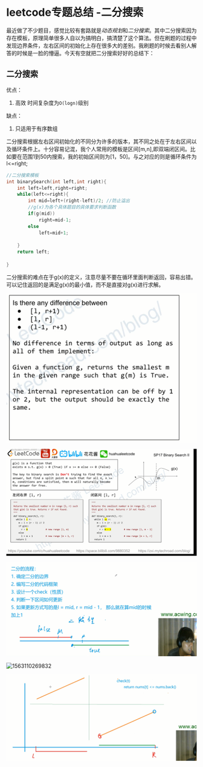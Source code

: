 # leetcode专题总结 -二分搜索

最近做了不少题目，感觉比较有套路就是*动态规划*和*二分搜索*。其中二分搜索因为存在模板，原理简单很多人自以为搞明白，搞清楚了这个算法。但在刷题的过程中发现边界条件，左右区间的初始化上存在很多大的差别。我刷题的时候去看别人解答的时候是一脸的懵逼。今天有空就把二分搜索好好的总结下：

## 二分搜索

优点：

1. 高效 时间复杂度为`O(logn)`级别

缺点：

1. 只适用于有序数组

二分搜索根据左右区间初始化的不同分为许多的版本，其不同之处在于左右区间以及循环条件上。十分容易记混，我个人常用的模板是区间[m,n],即双端闭区间。比如要在范围1到50内搜索，我的初始区间则为[1，50]。与之对应的则是循环条件为l<=right;

```cpp
//二分搜索模板
int binarySearch(int left,int right){
    int left=left,right=right;
    while(left<=right){
        int mid=left+(right-left)/2; //防止溢出
        //g(x)为各个具体题目的具体要求判断函数
        if(g(mid))
        	right=mid-1;
        else
            left=mid+1;
        
    }
    return left;
    
}
```

二分搜索的难点在于g(x)的定义，注意尽量不要在循环里面判断返回，容易出错。可以记住返回的是满足g(x)的最小值，而不是直接对g(x)进行求解。

![1562771635547](https://raw.githubusercontent.com/loooo139/leetcode-md/master/asset/1562771635547.png)

![1562771672480](https://raw.githubusercontent.com/loooo139/leetcode-md/master/asset/1562771672480.png)

![1563108721740](https://raw.githubusercontent.com/loooo139/leetcode-md/master/asset/1563108721740.png)

![1563110269832](E:\personal\2019\asset\1563110269832.png)

![1563110343648](https://raw.githubusercontent.com/loooo139/leetcode-md/master/asset/1563110343648.png)